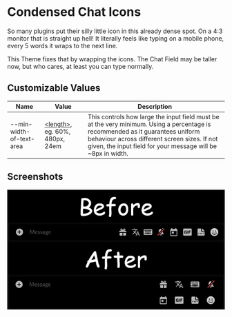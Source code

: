 # Condensed Chat Icons
So many plugins put their silly little icon in this already dense spot. On a 4:3 monitor that is straight up hell!
It literally feels like typing on a mobile phone, every 5 words it wraps to the next line.

This Theme fixes that by wrapping the icons. The Chat Field may be taller now, but who cares, at least you can type normally.

## Customizable Values
Name | Value | Description
-|-|-
--min-width-of-text-area | [\<length\>](https://developer.mozilla.org/en-US/docs/Web/CSS/length), eg. 60%, 480px, 24em | This controls how large the input field must be at the very minimum. Using a percentage is recommended as it guarantees uniform behaviour across different screen sizes. If not given, the input field for your message will be ~8px in width.

## Screenshots
![Before and After applying the Theme.](./showcase.png)